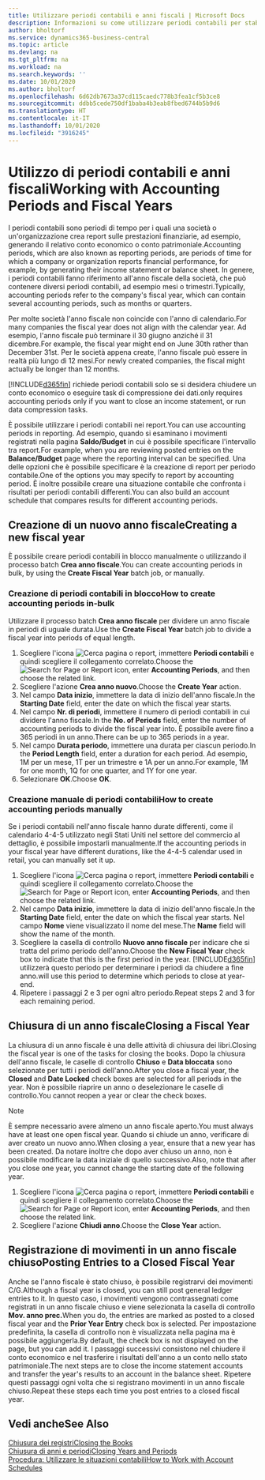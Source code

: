 ```yaml
---
title: Utilizzare periodi contabili e anni fiscali | Microsoft Docs
description: Informazioni su come utilizzare periodi contabili per stabilire quando la società genera report sulle prestazioni finanziarie.
author: bholtorf
ms.service: dynamics365-business-central
ms.topic: article
ms.devlang: na
ms.tgt_pltfrm: na
ms.workload: na
ms.search.keywords: ''
ms.date: 10/01/2020
ms.author: bholtorf
ms.openlocfilehash: 6d62db7673a37cd115caedc778b3fea1cf5b3ce8
ms.sourcegitcommit: ddbb5cede750df1baba4b3eab8fbed6744b5b9d6
ms.translationtype: HT
ms.contentlocale: it-IT
ms.lasthandoff: 10/01/2020
ms.locfileid: "3916245"
---
```

# <a name="working-with-accounting-periods-and-fiscal-years"></a><span data-ttu-id="59213-103">Utilizzo di periodi contabili e anni fiscali</span><span class="sxs-lookup"><span data-stu-id="59213-103">Working with Accounting Periods and Fiscal Years</span></span>

<span data-ttu-id="59213-104">I periodi contabili sono periodi di tempo per i quali una società o un'organizzazione crea report sulle prestazioni finanziarie, ad esempio, generando il relativo conto economico o conto patrimoniale.</span><span class="sxs-lookup"><span data-stu-id="59213-104">Accounting periods, which are also known as reporting periods, are periods of time for which a company or organization reports financial performance, for example, by generating their income statement or balance sheet.</span></span> <span data-ttu-id="59213-105">In genere, i periodi contabili fanno riferimento all'anno fiscale della società, che può contenere diversi periodi contabili, ad esempio mesi o trimestri.</span><span class="sxs-lookup"><span data-stu-id="59213-105">Typically, accounting periods refer to the company's fiscal year, which can contain several accounting periods, such as months or quarters.</span></span>

<span data-ttu-id="59213-106">Per molte società l'anno fiscale non coincide con l'anno di calendario.</span><span class="sxs-lookup"><span data-stu-id="59213-106">For many companies the fiscal year does not align with the calendar year.</span></span> <span data-ttu-id="59213-107">Ad esempio, l'anno fiscale può terminare il 30 giugno anziché il 31 dicembre.</span><span class="sxs-lookup"><span data-stu-id="59213-107">For example, the fiscal year might end on June 30th rather than December 31st.</span></span> <span data-ttu-id="59213-108">Per le società appena create, l'anno fiscale può essere in realtà più lungo di 12 mesi.</span><span class="sxs-lookup"><span data-stu-id="59213-108">For newly created companies, the fiscal might actually be longer than 12 months.</span></span>  

[!INCLUDE[d365fin](includes/d365fin_md.md)] <span data-ttu-id="59213-109">richiede periodi contabili solo se si desidera chiudere un conto economico o eseguire task di compressione dei dati.</span><span class="sxs-lookup"><span data-stu-id="59213-109">only requires accounting periods only if you want to close an income statement, or run data compression tasks.</span></span> 

<span data-ttu-id="59213-110">È possibile utilizzare i periodi contabili nei report.</span><span class="sxs-lookup"><span data-stu-id="59213-110">You can use accounting periods in reporting.</span></span> <span data-ttu-id="59213-111">Ad esempio, quando si esaminano i movimenti registrati nella pagina **Saldo/Budget** in cui è possibile specificare l'intervallo tra report.</span><span class="sxs-lookup"><span data-stu-id="59213-111">For example, when you are reviewing posted entries on the **Balance/Budget** page where the reporting interval can be specified.</span></span> <span data-ttu-id="59213-112">Una delle opzioni che è possibile specificare è la creazione di report per periodo contabile.</span><span class="sxs-lookup"><span data-stu-id="59213-112">One of the options you may specify to report by accounting period.</span></span> <span data-ttu-id="59213-113">È inoltre possibile creare una situazione contabile che confronta i risultati per periodi contabili differenti.</span><span class="sxs-lookup"><span data-stu-id="59213-113">You can also build an account schedule that compares results for different accounting periods.</span></span>

## <a name="creating-a-new-fiscal-year"></a><span data-ttu-id="59213-114">Creazione di un nuovo anno fiscale</span><span class="sxs-lookup"><span data-stu-id="59213-114">Creating a new fiscal year</span></span>

<span data-ttu-id="59213-115">È possibile creare periodi contabili in blocco manualmente o utilizzando il processo batch **Crea anno fiscale**.</span><span class="sxs-lookup"><span data-stu-id="59213-115">You can create accounting periods in bulk, by using the **Create Fiscal Year** batch job, or manually.</span></span>

### <a name="how-to-create-accounting-periods-in-bulk"></a><span data-ttu-id="59213-116">Creazione di periodi contabili in blocco</span><span class="sxs-lookup"><span data-stu-id="59213-116">How to create accounting periods in-bulk</span></span>

<span data-ttu-id="59213-117">Utilizzare il processo batch **Crea anno fiscale** per dividere un anno fiscale in periodi di uguale durata.</span><span class="sxs-lookup"><span data-stu-id="59213-117">Use the **Create Fiscal Year** batch job to divide a fiscal year into periods of equal length.</span></span>  

1. <span data-ttu-id="59213-118">Scegliere l'icona ![Cerca pagina o report](media/ui-search/search_small.png "Icona Cerca pagina o report"), immettere **Periodi contabili** e quindi scegliere il collegamento correlato.</span><span class="sxs-lookup"><span data-stu-id="59213-118">Choose the ![Search for Page or Report](media/ui-search/search_small.png "Search for Page or Report icon") icon, enter **Accounting Periods**, and then choose the related link.</span></span>  
2. <span data-ttu-id="59213-119">Scegliere l'azione **Crea anno nuovo**.</span><span class="sxs-lookup"><span data-stu-id="59213-119">Choose the **Create Year** action.</span></span>  <!--What about the Scheduling option? Should we mention that? There's also the Report Output Type field...-->
3. <span data-ttu-id="59213-120">Nel campo **Data inizio**, immettere la data di inizio dell'anno fiscale.</span><span class="sxs-lookup"><span data-stu-id="59213-120">In the **Starting Date** field, enter the date on which the fiscal year starts.</span></span>  
4. <span data-ttu-id="59213-121">Nel campo **Nr. di periodi**, immettere il numero di periodi contabili in cui dividere l'anno fiscale.</span><span class="sxs-lookup"><span data-stu-id="59213-121">In the **No. of Periods** field, enter the number of accounting periods to divide the fiscal year into.</span></span> <span data-ttu-id="59213-122">È possibile avere fino a 365 periodi in un anno.</span><span class="sxs-lookup"><span data-stu-id="59213-122">There can be up to 365 periods in a year.</span></span>  
5. <span data-ttu-id="59213-123">Nel campo **Durata periodo**, immettere una durata per ciascun periodo.</span><span class="sxs-lookup"><span data-stu-id="59213-123">In the **Period Length** field, enter a duration for each period.</span></span> <span data-ttu-id="59213-124">Ad esempio, 1M per un mese, 1T per un trimestre e 1A per un anno.</span><span class="sxs-lookup"><span data-stu-id="59213-124">For example, 1M for one month, 1Q for one quarter, and 1Y for one year.</span></span>  
6. <span data-ttu-id="59213-125">Selezionare **OK**.</span><span class="sxs-lookup"><span data-stu-id="59213-125">Choose **OK**.</span></span>  

### <a name="how-to-create-accounting-periods-manually"></a><span data-ttu-id="59213-126">Creazione manuale di periodi contabili</span><span class="sxs-lookup"><span data-stu-id="59213-126">How to create accounting periods manually</span></span>

<span data-ttu-id="59213-127">Se i periodi contabili nell'anno fiscale hanno durate differenti, come il calendario 4-4-5 utilizzato negli Stati Uniti nel settore del commercio al dettaglio, è possibile impostarli manualmente.</span><span class="sxs-lookup"><span data-stu-id="59213-127">If the accounting periods in your fiscal year have different durations, like the 4-4-5 calendar used in retail, you can manually set it up.</span></span>  
  
1. <span data-ttu-id="59213-128">Scegliere l'icona ![Cerca pagina o report](media/ui-search/search_small.png "Icona Cerca pagina o report"), immettere **Periodi contabili** e quindi scegliere il collegamento correlato.</span><span class="sxs-lookup"><span data-stu-id="59213-128">Choose the ![Search for Page or Report](media/ui-search/search_small.png "Search for Page or Report icon") icon, enter **Accounting Periods**, and then choose the related link.</span></span>  
2. <span data-ttu-id="59213-129">Nel campo **Data inizio**, immettere la data di inizio dell'anno fiscale.</span><span class="sxs-lookup"><span data-stu-id="59213-129">In the **Starting Date** field, enter the date on which the fiscal year starts.</span></span> <span data-ttu-id="59213-130">Nel campo **Nome** viene visualizzato il nome del mese.</span><span class="sxs-lookup"><span data-stu-id="59213-130">The **Name** field will show the name of the month.</span></span>  
3. <span data-ttu-id="59213-131">Scegliere la casella di controllo **Nuovo anno fiscale** per indicare che si tratta del primo periodo dell'anno.</span><span class="sxs-lookup"><span data-stu-id="59213-131">Choose the **New Fiscal Year** check box to indicate that this is the first period in the year.</span></span> [!INCLUDE[d365fin](includes/d365fin_md.md)] <span data-ttu-id="59213-132">utilizzerà questo periodo per determinare i periodi da chiudere a fine anno.</span><span class="sxs-lookup"><span data-stu-id="59213-132">will use this period to determine which periods to close at year-end.</span></span>
4. <span data-ttu-id="59213-133">Ripetere i passaggi 2 e 3 per ogni altro periodo.</span><span class="sxs-lookup"><span data-stu-id="59213-133">Repeat steps 2 and 3 for each remaining period.</span></span>  

## <a name="closing-a-fiscal-year"></a><span data-ttu-id="59213-134">Chiusura di un anno fiscale</span><span class="sxs-lookup"><span data-stu-id="59213-134">Closing a Fiscal Year</span></span>

<span data-ttu-id="59213-135">La chiusura di un anno fiscale è una delle attività di chiusura dei libri.</span><span class="sxs-lookup"><span data-stu-id="59213-135">Closing the fiscal year is one of the tasks for closing the books.</span></span> <span data-ttu-id="59213-136">Dopo la chiusura dell'anno fiscale, le caselle di controllo **Chiuso** e **Data bloccata** sono selezionate per tutti i periodi dell'anno.</span><span class="sxs-lookup"><span data-stu-id="59213-136">After you close a fiscal year, the **Closed** and **Date Locked** check boxes are selected for all periods in the year.</span></span> <span data-ttu-id="59213-137">Non è possibile riaprire un anno o deselezionare le caselle di controllo.</span><span class="sxs-lookup"><span data-stu-id="59213-137">You cannot reopen a year or clear the check boxes.</span></span>

> [!NOTE]  
> <span data-ttu-id="59213-138">È sempre necessario avere almeno un anno fiscale aperto.</span><span class="sxs-lookup"><span data-stu-id="59213-138">You must always have at least one open fiscal year.</span></span> <span data-ttu-id="59213-139">Quando si chiude un anno, verificare di aver creato un nuovo anno.</span><span class="sxs-lookup"><span data-stu-id="59213-139">When closing a year, ensure that a new year has been created.</span></span> <span data-ttu-id="59213-140">Da notare inoltre che dopo aver chiuso un anno, non è possibile modificare la data iniziale di quello successivo.</span><span class="sxs-lookup"><span data-stu-id="59213-140">Also, note that after you close one year, you cannot change the starting date of the following year.</span></span>

1. <span data-ttu-id="59213-141">Scegliere l'icona ![Cerca pagina o report](media/ui-search/search_small.png "Icona Cerca pagina o report"), immettere **Periodi contabili** e quindi scegliere il collegamento correlato.</span><span class="sxs-lookup"><span data-stu-id="59213-141">Choose the ![Search for Page or Report](media/ui-search/search_small.png "Search for Page or Report icon") icon, enter **Accounting Periods**, and then choose the related link.</span></span>  
2. <span data-ttu-id="59213-142">Scegliere l'azione **Chiudi anno**.</span><span class="sxs-lookup"><span data-stu-id="59213-142">Choose the **Close Year** action.</span></span>  

## <a name="posting-entries-to-a-closed-fiscal-year"></a><span data-ttu-id="59213-143">Registrazione di movimenti in un anno fiscale chiuso</span><span class="sxs-lookup"><span data-stu-id="59213-143">Posting Entries to a Closed Fiscal Year</span></span>

<span data-ttu-id="59213-144">Anche se l'anno fiscale è stato chiuso, è possibile registrarvi dei movimenti C/G.</span><span class="sxs-lookup"><span data-stu-id="59213-144">Although a fiscal year is closed, you can still post general ledger entries to it.</span></span> <span data-ttu-id="59213-145">In questo caso, i movimenti vengono contrassegnati come registrati in un anno fiscale chiuso e viene selezionata la casella di controllo **Mov. anno prec.**</span><span class="sxs-lookup"><span data-stu-id="59213-145">When you do, the entries are marked as posted to a closed fiscal year and the **Prior Year Entry** check box is selected.</span></span> <span data-ttu-id="59213-146">Per impostazione predefinita, la casella di controllo non è visualizzata nella pagina ma è possibile aggiungerla.</span><span class="sxs-lookup"><span data-stu-id="59213-146">By default, the check box is not displayed on the page, but you can add it.</span></span> <span data-ttu-id="59213-147">I passaggi successivi consistono nel chiudere il conto economico e nel trasferire i risultati dell'anno a un conto nello stato patrimoniale.</span><span class="sxs-lookup"><span data-stu-id="59213-147">The next steps are to close the income statement accounts and transfer the year's results to an account in the balance sheet.</span></span> <span data-ttu-id="59213-148">Ripetere questi passaggi ogni volta che si registrano movimenti in un anno fiscale chiuso.</span><span class="sxs-lookup"><span data-stu-id="59213-148">Repeat these steps each time you post entries to a closed fiscal year.</span></span>

## <a name="see-also"></a><span data-ttu-id="59213-149">Vedi anche</span><span class="sxs-lookup"><span data-stu-id="59213-149">See Also</span></span>

[<span data-ttu-id="59213-150">Chiusura dei registri</span><span class="sxs-lookup"><span data-stu-id="59213-150">Closing the Books</span></span>](year-close-books.md)  
[<span data-ttu-id="59213-151">Chiusura di anni e periodi</span><span class="sxs-lookup"><span data-stu-id="59213-151">Closing Years and Periods</span></span>](year-close-years-periods.md)  
[<span data-ttu-id="59213-152">Procedura: Utilizzare le situazioni contabili</span><span class="sxs-lookup"><span data-stu-id="59213-152">How to Work with Account Schedules</span></span>](bi-how-work-account-schedule.md)  
